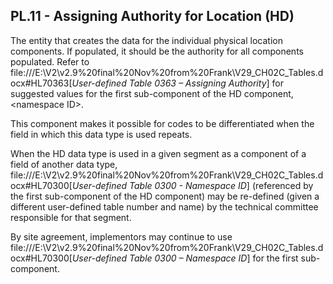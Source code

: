 ## PL.11 - Assigning Authority for Location (HD)

The entity that creates the data for the individual physical location components. If populated, it should be the authority for all components populated. Refer to file:///E:\V2\v2.9%20final%20Nov%20from%20Frank\V29_CH02C_Tables.docx#HL70363[_User-defined Table 0363 – Assigning Authority_] for suggested values for the first sub-component of the HD component, &lt;namespace ID>.

This component makes it possible for codes to be differentiated when the field in which this data type is used repeats.

When the HD data type is used in a given segment as a component of a field of another data type, file:///E:\V2\v2.9%20final%20Nov%20from%20Frank\V29_CH02C_Tables.docx#HL70300[_User-defined Table 0300 - Namespace ID_] (referenced by the first sub-component of the HD component) may be re-defined (given a different user-defined table number and name) by the technical committee responsible for that segment.

By site agreement, implementors may continue to use file:///E:\V2\v2.9%20final%20Nov%20from%20Frank\V29_CH02C_Tables.docx#HL70300[_User-defined Table 0300 – Namespace ID_] for the first sub-component.
